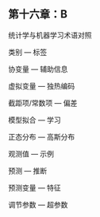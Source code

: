 ## 第十六章：**B**

统计学与机器学习术语对照

类别 — 标签

协变量 — 辅助信息

虚拟变量 — 独热编码

截距项/常数项 — 偏差

模型拟合 — 学习

正态分布 — 高斯分布

观测值 — 示例

预测 — 推断

预测变量 — 特征

调节参数 — 超参数
